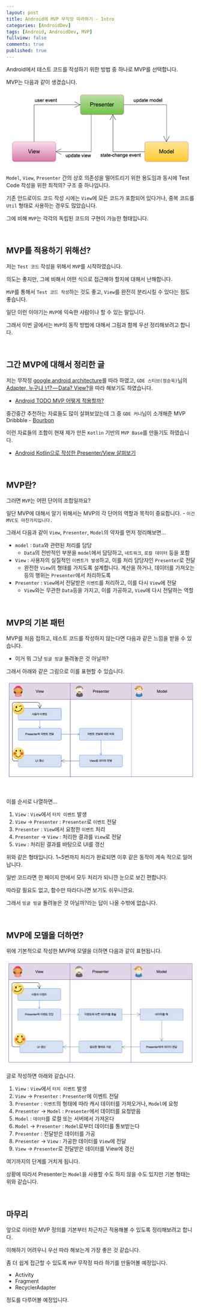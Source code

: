 ```yaml
---
layout: post
title: Android에 MVP 무작정 따라하기 - Intro
categories: [AndroidDev]
tags: [Android, AndroidDev, MVP]
fullview: false
comments: true
published: true
---
```


Android에서 테스트 코드를 작성하기 위한 방법 중 하나로 MVP를 선택합니다.

MVP는 다음과 같이 생겼습니다.

![mvp]

`Model`, `View`, `Presenter` 간의 상호 의존성을 떨어트리기 위한 용도임과 동시에 Test Code 작성을 위한 최적의? 구조 중 하나입니다.

기존 안드로이드 코드 작성 시에는 `View`에 모든 코드가 포함되어 있다거나, 중복 코드를 `Util` 형태로 사용하는 경우도 많았습니다.

그에 비해 `MVP`는 각각의 독립된 코드의 구현이 가능한 형태입니다.


<br />

## MVP를 적용하기 위해선?

저는 `Test 코드` 작성을 위해서 `MVP`를 시작하였습니다.

의도는 좋지만, 그에 비해서 어떤 식으로 접근해야 할지에 대해서 난해합니다.

`MVP`를 통해서 `Test 코드 작성`하는 것도 좋고, `View`를 완전히 분리시킬 수 있다는 점도 좋습니다.

일단 이런 이야기는 `MVP`에 익숙한 사람이나 할 수 있는 말입니다.

그래서 이번 글에서는 `MVP`의 동작 방법에 대해서 그림과 함께 우선 정리해보려고 합니다.


<br />

## 그간 MVP에 대해서 정리한 글

저는 무작정 [google android architecture](https://github.com/googlesamples/android-architecture)를 따라 하였고, `GDE 스티브(정승욱)`님의 [Adapter, 누구냐 넌? — Data? View?](https://medium.com/@jsuch2362/adapter-%EB%88%84%EA%B5%AC%EB%83%90-%EB%84%8C-data-view-2db7eff11c20#.klca01cu9)을 따라 해보기도 하였습니다.

- [Android TODO MVP 어떻게 적용할까?](http://thdev.tech/androiddev/2016/06/14/Android-TODO-MVP-Example.html)

중간중간 추천하는 자료들도 많이 살펴보았는데 그 중 `GDE 커니`님이 소개해준 MVP Dribbble - [Bourbon](https://github.com/hitherejoe/Bourbon)

이런 자료들의 조합이 현재 제가 만든 `Kotlin` 기반의 `MVP Base`를 만들기도 하였습니다.

- [Android Kotlin으로 작성한 Presenter/View 살펴보기](http://thdev.tech/androiddev/kotlin/2016/09/22/Android-Base-Presenter_View.html)


<br />

## MVP란?

그러면 `MVP`는 어떤 단어의 조합일까요?

일단 MVP에 대해서 알기 위해서는 MVP의 각 단어의 역할과 목적이 중요합니다. - `이건 MVC도 마찬가지입니다.`

그래서 다음과 같이 `View`, `Presenter`, `Model`의 약자를 먼저 정리해보면...

- `model` : `Data`와 관련된 처리를 담당
  - `Data`의 전반적인 부분을 `model`에서 담당하고, `네트워크`, `로컬 데이터` 등을 포함
- `View` : 사용자의 실질적인 `이벤트가 발생`하고, 이를 처리 담당자인 `Presenter`로 전달
  - 완전한 `View`의 형태를 가지도록 설계합니다. 계산을 하거나, 데이터를 가져오는 등의 행위는 `Presenter`에서 처리하도록
- `Presenter` : `View`에서 전달받은 `이벤트`를 처리하고, 이를 다시 `View`에 전달
  - `View`와는 무관한 `Data`등을 가지고, 이를 가공하고, `View`에 다시 전달하는 역할


<br />

## MVP의 기본 패턴

MVP를 처음 접하고, 테스트 코드를 작성하지 않는다면 다음과 같은 느낌을 받을 수 있습니다.

- 이거 뭐 그냥 `빙글 빙글` 돌려놓은 것 아닐까?

그래서 아래와 같은 그림으로 이를 표현할 수 있습니다.

![mvp-default]

<br />

이를 순서로 나열하면...

1. `View` : `View`에서 `터치 이벤트` 발생
2. `View` -> `Presenter` : `Presenter`로 `이벤트` 전달
3. `Presenter` : `View`에서 요청한 `이벤트` 처리
4. `Presenter` -> `View` : 처리한 결과를 `View`로 전달
5. `View` : 처리된 결과를 바탕으로 UI를 갱신

위와 같은 형태입니다. 1~5번까지 처리가 완료되면 이후 같은 동작이 계속 적으로 일어납니다.

일반 코드라면 한 페이지 안에서 모두 처리가 되니깐 눈으로 보긴 편합니다.

따라갈 필요도 없고, 함수만 따라다니면 보기도 쉬우니깐요.

그래서 `빙글 빙글` 돌려놓은 것 아닐까?라는 답이 나올 수밖에 없습니다.


<br />

## MVP에 모델을 더하면?

위에 기본적으로 작성한 MVP에 모델을 더하면 다음과 같이 표현됩니다.

![mvp-model]

글로 작성하면 아래와 같습니다.

1. `View` : `View`에서 `터치 이벤트` 발생
2. `View` -> `Presenter` : `Presenter`에 이벤트 전달
3. `Presenter` : `이벤트`의 형태에 따라 캐시 데이터를 가져오거나, `Model`에 요청
4. `Presenter` -> `Model` : `Presenter`에서 데이터를 요청받음
5. `Model` : `데이터`를 로컬 또는 서버에서 가져온다
6. `Model` -> `Presenter` : `Model`로부터 데이터를 통보받는다
7. `Presenter` : 전달받은 데이터를 가공
8. `Presenter` -> `View` : 가공한 데이터를 `View`에 전달
9. `View` -> `Presenter`로 전달받은 데이터를 View에 갱신

여기까지의 단계를 거치게 됩니다.

상황에 따라서 Presenter는 `Model`을 사용할 수도 하지 않을 수도 있지만 기본 형태는 위와 같습니다.


<br />

## 마무리

앞으로 이러한 MVP 정의를 기본부터 차근차근 적용해볼 수 있도록 정리해보려고 합니다.

이해하기 어려우니 우선 따라 해보는게 가장 좋은 것 같습니다.

좀 더 쉽게 접근할 수 있도록 `MVP` 무작정 따라 하기를 만들어볼 예정입니다.

- Activity
- Fragment
- RecyclerAdapter

정도를 다루어볼 예정입니다.



[mvp]: /images/2016/2016-05-03-MediaProjection-MVP-Pattern/MVP.png

[mvp-default]: /images/2016/2016-10-12-Android-MVP-Intro/mvp-default.png
[mvp-model]: /images/2016/2016-10-12-Android-MVP-Intro/mvp-model.png
